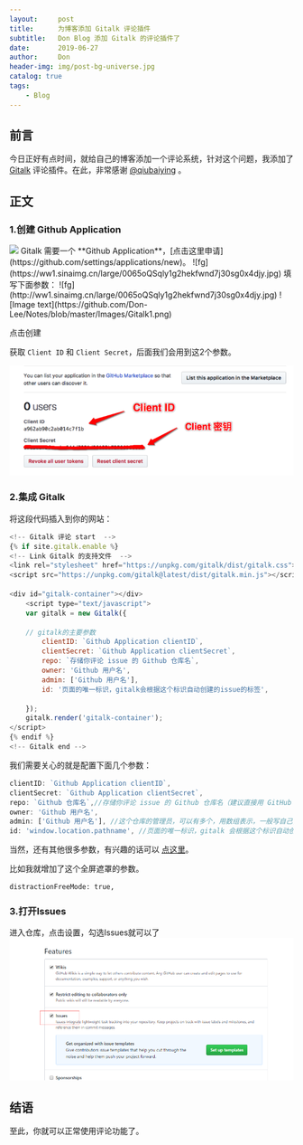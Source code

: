 ```yaml
---
layout:     post
title:      为博客添加 Gitalk 评论插件
subtitle:   Don Blog 添加 Gitalk 的评论插件了
date:       2019-06-27
author:     Don
header-img: img/post-bg-universe.jpg
catalog: true
tags:
    - Blog
---
```



## 前言

今日正好有点时间，就给自己的博客添加一个评论系统，针对这个问题，我添加了[Gitalk](https://github.com/gitalk/gitalk) 评论插件。在此，非常感谢 [@qiubaiying](https://github.com/qiubaiying) 。

## 正文

### 1.创建 Github Application
<img src="https://ww1.sinaimg.cn/large/0065oQSqly1g2hekfwnd7j30sg0x4djy.jpg"/>
Gitalk 需要一个 **Github Application**，[点击这里申请](https://github.com/settings/applications/new)。
![fg](https://ww1.sinaimg.cn/large/0065oQSqly1g2hekfwnd7j30sg0x4djy.jpg)
填写下面参数：
![fg](http://ww1.sinaimg.cn/large/0065oQSqly1g2hekfwnd7j30sg0x4djy.jpg)
![Image text](https://github.com/Don-Lee/Notes/blob/master/Images/Gitalk1.png)


点击创建

获取 `Client ID` 和 `Client Secret`，后面我们会用到这2个参数。

![Image text](https://github.com/Don-Lee/Notes/blob/master/Images/Gitalk2.png)

### 2.集成 Gitalk

将这段代码插入到你的网站：


```js
<!-- Gitalk 评论 start  -->
{% if site.gitalk.enable %}
<!-- Link Gitalk 的支持文件  -->
<link rel="stylesheet" href="https://unpkg.com/gitalk/dist/gitalk.css">
<script src="https://unpkg.com/gitalk@latest/dist/gitalk.min.js"></script>

<div id="gitalk-container"></div>
    <script type="text/javascript">
    var gitalk = new Gitalk({

    // gitalk的主要参数
		clientID: `Github Application clientID`,
		clientSecret: `Github Application clientSecret`,
		repo: `存储你评论 issue 的 Github 仓库名`,
		owner: 'Github 用户名',
		admin: ['Github 用户名'],
		id: '页面的唯一标识，gitalk会根据这个标识自动创建的issue的标签',
    
    });
    gitalk.render('gitalk-container');
</script>
{% endif %}
<!-- Gitalk end -->
```

我们需要关心的就是配置下面几个参数：

```js
clientID: `Github Application clientID`,
clientSecret: `Github Application clientSecret`,
repo: `Github 仓库名`,//存储你评论 issue 的 Github 仓库名（建议直接用 GitHub Page 的仓库名）
owner: 'Github 用户名',
admin: ['Github 用户名'], //这个仓库的管理员，可以有多个，用数组表示，一般写自己,
id: 'window.location.pathname', //页面的唯一标识，gitalk 会根据这个标识自动创建的issue的标签,我们使用页面的相对路径作为标识
```
当然，还有其他很多参数，有兴趣的话可以 [ 点这里](https://github.com/gitalk/gitalk#options)。

比如我就增加了这个全屏遮罩的参数。

```
distractionFreeMode: true,
```

### 3.打开Issues
进入仓库，点击设置，勾选Issues就可以了
![Image text](https://github.com/Don-Lee/Notes/blob/master/Images/Gitalk3.png)

## 结语
至此，你就可以正常使用评论功能了。
